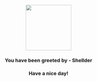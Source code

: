 <p align="center">
    <img src="https://raw.githubusercontent.com/PokeAPI/sprites/master/sprites/pokemon/90.png" width="150" height="150">
</p>
<h3 align="center">You have been greeted by - <b>Shellder</b></h3>
<h3 align="center">Have a nice day!</h3>

